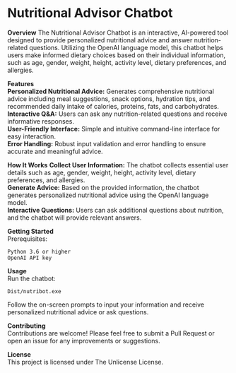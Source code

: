 # Nutritional Advisor Chatbot

<strong>Overview</strong>
The Nutritional Advisor Chatbot is an interactive, AI-powered tool designed to provide personalized nutritional advice and answer nutrition-related questions. Utilizing the         OpenAI language model, this chatbot helps users make informed dietary choices based on their individual information, such as age, gender, weight, height, activity level,            dietary preferences, and allergies.

<strong>Features</strong>
<br><strong>Personalized Nutritional Advice:</strong> Generates comprehensive nutritional advice including meal suggestions, snack options, hydration tips, and recommended daily intake of calories, proteins, fats, and carbohydrates.
<br><strong>Interactive Q&A:</strong> Users can ask any nutrition-related questions and receive informative responses.
<br><strong>User-Friendly Interface:</strong> Simple and intuitive command-line interface for easy interaction.
<br><strong>Error Handling:</strong> Robust input validation and error handling to ensure accurate and meaningful advice.

<strong>How It Works</strong>
<strong>Collect User Information:</strong> The chatbot collects essential user details such as age, gender, weight, height, activity level, dietary preferences, and allergies.
<br><strong>Generate Advice:</strong> Based on the provided information, the chatbot generates personalized nutritional advice using the OpenAI language model.
<br><strong>Interactive Questions:</strong> Users can ask additional questions about nutrition, and the chatbot will provide relevant answers.

<strong>Getting Started</strong>
<br>Prerequisites:

    Python 3.6 or higher
    OpenAI API key

<strong>Usage</strong>
<br>Run the chatbot:

    Dist/nutribot.exe

Follow the on-screen prompts to input your information and receive personalized nutritional advice or ask questions.

<strong>Contributing</strong>
<br>Contributions are welcome! Please feel free to submit a Pull Request or open an issue for any improvements or suggestions.

<strong>License</strong>
<br>This project is licensed under The Unlicense License.
